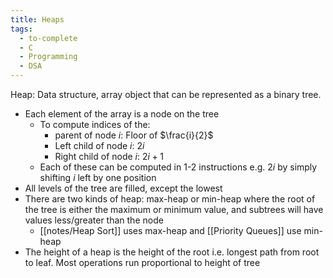 ```yaml
---
title: Heaps
tags:
  - to-complete
  - C
  - Programming
  - DSA
---
```

Heap: Data structure, array object that can be represented as a binary tree.
- Each element of the array is a node on the tree
	- To compute indices of the:
		- parent of node $i$: Floor of $\frac{i}{2}$
		- Left child of node $i$: $2i$
		- Right child of node $i$: $2i + 1$
	- Each of these can be computed in 1-2 instructions e.g. $2i$ by simply shifting $i$ left by one position
- All levels of the tree are filled, except the lowest
- There are two kinds of heap: max-heap or min-heap where the root of the tree is either the maximum or minimum value, and subtrees will have values less/greater than the node
	- [[notes/Heap Sort]] uses max-heap and [[Priority Queues]] use min-heap
- The height of a heap is the height of the root i.e. longest path from root to leaf. Most operations run proportional to height of tree
